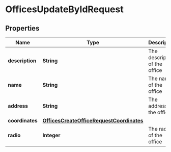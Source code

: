 

# OfficesUpdateByIdRequest


## Properties

| Name | Type | Description | Notes |
|------------ | ------------- | ------------- | -------------|
|**description** | **String** | The description of the office |  [optional] |
|**name** | **String** | The name of the office |  |
|**address** | **String** | The address of the office |  [optional] |
|**coordinates** | [**OfficesCreateOfficeRequestCoordinates**](OfficesCreateOfficeRequestCoordinates.md) |  |  [optional] |
|**radio** | **Integer** | The radio of the office |  [optional] |



